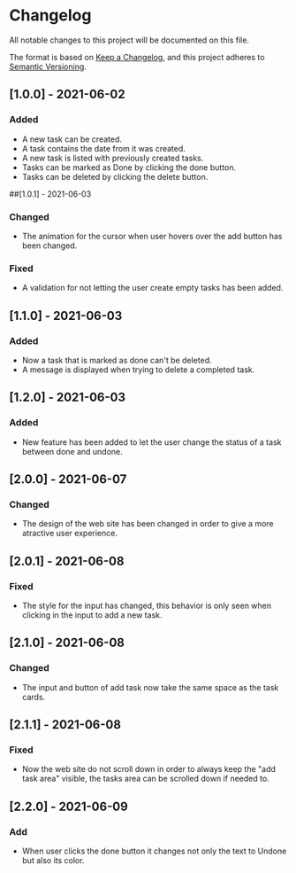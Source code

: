 # Changelog
All notable changes to this project will be documented on this file.

The format is based on [Keep a Changelog](https://keepachangelog.com/en/1.0.0/),
and this project adheres to [Semantic Versioning](https://semver.org/spec/v2.0.0.html).

## [1.0.0] - 2021-06-02
### Added
* A new task can be created.
* A task contains the date from it was created.
* A new task is listed with previously created tasks.
* Tasks can be marked as Done by clicking the done button.
* Tasks can be deleted by clicking the delete button.

##[1.0.1] - 2021-06-03
### Changed
* The animation for the cursor when user hovers over the add button has been changed.

### Fixed
* A validation for not letting the user create empty tasks has been added.

## [1.1.0] - 2021-06-03
### Added
* Now a task that is marked as done can't be deleted.
* A message is displayed when trying to delete a completed task.

## [1.2.0] - 2021-06-03
### Added
* New feature has been added to let the user change the status of a task between done and undone.

## [2.0.0] - 2021-06-07
### Changed
* The design of the web site has been changed in order to give a more atractive user experience.

## [2.0.1] - 2021-06-08
### Fixed
* The style for the input has changed, this behavior is only seen when clicking in the input to add a new task.

## [2.1.0] - 2021-06-08
### Changed
* The input and button of add task now take the same space as the task cards.

## [2.1.1] - 2021-06-08
### Fixed
* Now the web site do not scroll down in order to always keep the "add task area" visible, the tasks area
can be scrolled down if needed to.

## [2.2.0] - 2021-06-09
### Add
* When user clicks the done button it changes not only the text to Undone but also its color.